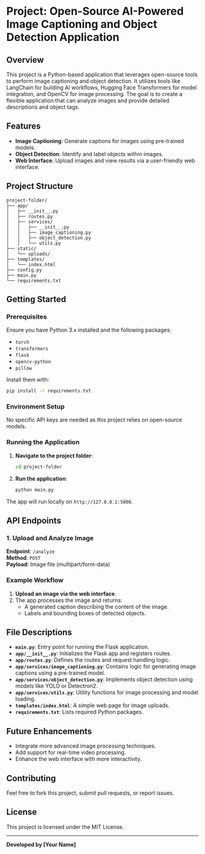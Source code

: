 # Project: Open-Source AI-Powered Image Captioning and Object Detection Application

## Overview
This project is a Python-based application that leverages open-source tools to perform image captioning and object detection. It utilizes tools like LangChain for building AI workflows, Hugging Face Transformers for model integration, and OpenCV for image processing. The goal is to create a flexible application that can analyze images and provide detailed descriptions and object tags.

## Features
- **Image Captioning**: Generate captions for images using pre-trained models.
- **Object Detection**: Identify and label objects within images.
- **Web Interface**: Upload images and view results via a user-friendly web interface.

## Project Structure
```
project-folder/
├── app/
│   ├── __init__.py
│   ├── routes.py
│   ├── services/
│   │   ├── __init__.py
│   │   ├── image_captioning.py
│   │   ├── object_detection.py
│   │   └── utils.py
├── static/
│   └── uploads/
├── templates/
│   └── index.html
├── config.py
├── main.py
└── requirements.txt
```

## Getting Started

### Prerequisites
Ensure you have Python 3.x installed and the following packages:
- `torch`
- `transformers`
- `flask`
- `opencv-python`
- `pillow`

Install them with:
```bash
pip install -r requirements.txt
```

### Environment Setup
No specific API keys are needed as this project relies on open-source models.

### Running the Application
1. **Navigate to the project folder**:
   ```bash
   cd project-folder
   ```

2. **Run the application**:
   ```bash
   python main.py
   ```

The app will run locally on `http://127.0.0.1:5000`.

## API Endpoints

### 1. **Upload and Analyze Image**
**Endpoint**: `/analyze`  
**Method**: `POST`  
**Payload**: Image file (multipart/form-data)

### Example Workflow
1. **Upload an image via the web interface**.
2. The app processes the image and returns:
   - A generated caption describing the content of the image.
   - Labels and bounding boxes of detected objects.

## File Descriptions
- **`main.py`**: Entry point for running the Flask application.
- **`app/__init__.py`**: Initializes the Flask app and registers routes.
- **`app/routes.py`**: Defines the routes and request handling logic.
- **`app/services/image_captioning.py`**: Contains logic for generating image captions using a pre-trained model.
- **`app/services/object_detection.py`**: Implements object detection using models like YOLO or Detectron2.
- **`app/services/utils.py`**: Utility functions for image processing and model loading.
- **`templates/index.html`**: A simple web page for image uploads.
- **`requirements.txt`**: Lists required Python packages.

## Future Enhancements
- Integrate more advanced image processing techniques.
- Add support for real-time video processing.
- Enhance the web interface with more interactivity.

## Contributing
Feel free to fork this project, submit pull requests, or report issues.

## License
This project is licensed under the MIT License.

---
**Developed by [Your Name]**

